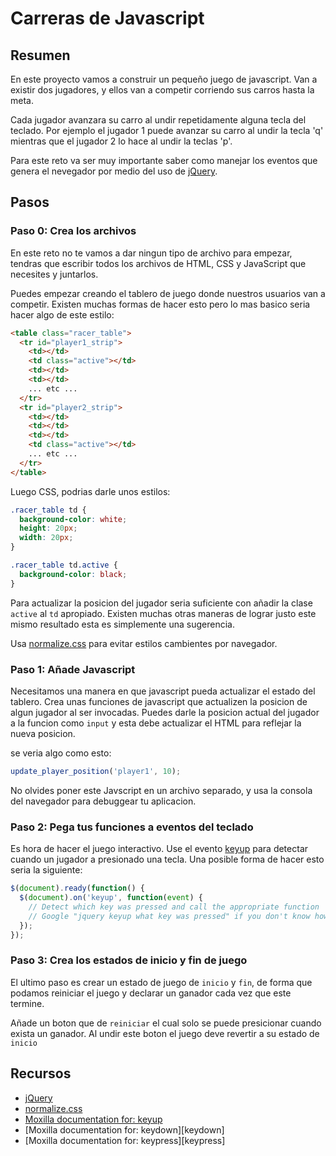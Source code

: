 # Carreras de Javascript

## Resumen

En este proyecto vamos a construir un pequeño juego de javascript. Van a existir dos jugadores, y ellos van a competir corriendo sus carros hasta la meta.

Cada jugador avanzara su carro al undir repetidamente alguna tecla del teclado. Por ejemplo el jugador 1 puede avanzar su carro al undir la tecla 'q' mientras que el jugador 2 lo hace al undir la teclas 'p'.

Para este reto va ser muy importante saber como manejar los eventos que genera el nevegador por medio del uso de [jQuery][].

## Pasos


### Paso 0: Crea los archivos

En este reto no te vamos a dar ningun tipo de archivo para empezar, tendras que escribir todos los archivos de HTML, CSS y JavaScript que necesites y juntarlos.

Puedes empezar creando el tablero de juego donde nuestros usuarios van a competir. Existen muchas formas de hacer esto pero lo mas basico seria hacer algo de este estilo:

```html
<table class="racer_table">
  <tr id="player1_strip">
    <td></td>
    <td class="active"></td>
    <td></td>
    <td></td>
    ... etc ...
  </tr>
  <tr id="player2_strip">
    <td></td>
    <td></td>
    <td></td>
    <td class="active"></td>
    ... etc ...
  </tr>
</table>
```

Luego CSS, podrias darle unos estilos:


```css
.racer_table td {
  background-color: white;
  height: 20px;
  width: 20px;
}

.racer_table td.active {
  background-color: black;
}
```

Para actualizar la posicion del jugador seria suficiente con añadir la clase `active` al `td` apropiado. Existen muchas otras maneras de lograr justo este mismo resultado esta es simplemente una sugerencia.

Usa [normalize.css][] para evitar estilos cambientes por navegador.

### Paso 1: Añade Javascript

Necesitamos una manera en que javascript pueda actualizar el estado del tablero. Crea unas funciones de javascript que actualizen la posicion de algun jugador al ser invocadas. Puedes darle la posicion actual del jugador a la funcion como `input` y esta debe actualizar el HTML para reflejar la nueva posicion.

se veria algo como esto:

```javascript
update_player_position('player1', 10);
```

No olvides poner este Javscript en un archivo separado, y usa la consola del navegador para debuggear tu aplicacion.

### Paso 2: Pega tus funciones a eventos del teclado

Es hora de hacer el juego interactivo. Use el evento [keyup][] para detectar cuando un jugador a presionado una tecla. Una posible forma de hacer esto seria la siguiente:


```javascript
$(document).ready(function() {
  $(document).on('keyup', function(event) {
    // Detect which key was pressed and call the appropriate function
    // Google "jquery keyup what key was pressed" if you don't know how
  });
});
```

### Paso 3: Crea los estados de inicio y fin de juego

El ultimo paso es crear un estado de juego de `inicio` y `fin`, de forma que podamos reiniciar el juego y declarar un ganador cada vez que este termine.

Añade un boton que de `reiniciar` el cual solo se puede presicionar cuando exista un ganador. Al undir este boton el juego deve revertir a su estado de `inicio`

## Recursos

* [jQuery][]
* [normalize.css][]
* [Moxilla documentation for: keyup][keyup]
* [Moxilla documentation for: keydown][keydown]
* [Moxilla documentation for: keypress][keypress]


[jQuery]: http://learn.jquery.com/about-jquery/
[normalize.css]: http://necolas.github.com/normalize.css/
[keyup]: http://api.jquery.com/keyup/

